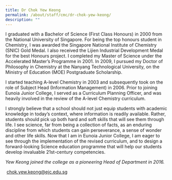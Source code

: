 ```yaml
---
title: Dr Chok Yew Keong
permalink: /about/staff/cmc/dr-chok-yew-keong/
description: ""
---
```


I graduated with a Bachelor of Science (First Class Honours) in 2000 from the National University of Singapore. For being the top honours student in Chemistry, I was awarded the Singapore National Institute of Chemistry (SNIC) Gold Medal. I also received the Lijien Industrial Development Medal for the best Honours project. I completed my Master of Science under the Accelerated Master’s Programme in 2001. In 2009, I pursued my Doctor of Philosophy in Chemistry at the Nanyang Technological University, on the Ministry of Education (MOE) Postgraduate Scholarship.

I started teaching A-level Chemistry in 2003 and subsequently took on the role of Subject Head (Information Management) in 2006. Prior to joining Eunoia Junior College, I served as a Curriculum Planning Officer, and was heavily involved in the review of the A-level Chemistry curriculum.

I strongly believe that a school should not just equip students with academic knowledge in today’s context, where information is readily available. Rather, students should pick up both hard and soft skills that will see them through life. I see science, far from being a collection of facts, as an enduring discipline from which students can gain perseverance, a sense of wonder and other life skills. Now that I am in Eunoia Junior College, I am eager to see through the implementation of the revised curriculum, and to design a forward-looking Science education programme that will help our students develop invaluable 21st-century competencies.

_Yew Keong joined the college as a pioneering Head of Department in 2016._

 [chok.yew.keong@ejc.edu.sg](mailto:chok.yew.keong@ejc.edu.sg)